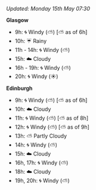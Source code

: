 *Updated: Monday 15th May 07:30*

**Glasgow**

* 9h: :cyclone: Windy (:partly_sunny:) [:partly_sunny: as of 6h]
* 10h: :umbrella: Rainy
* 11h - 14h: :cyclone: Windy (:partly_sunny:)
* 15h: :cloud: Cloudy
* 16h - 19h: :cyclone: Windy (:partly_sunny:)
* 20h: :cyclone: Windy (:sunny:)

**Edinburgh**

* 9h: :cyclone: Windy (:partly_sunny:) [:partly_sunny: as of 6h]
* 10h: :cloud: Cloudy
* 11h: :cyclone: Windy (:partly_sunny:) [:partly_sunny: as of 8h]
* 12h: :cyclone: Windy (:partly_sunny:) [:partly_sunny: as of 9h]
* 13h: :partly_sunny: Partly Cloudy
* 14h: :cyclone: Windy (:partly_sunny:)
* 15h: :cloud: Cloudy
* 16h, 17h: :cyclone: Windy (:partly_sunny:)
* 18h: :cloud: Cloudy
* 19h, 20h: :cyclone: Windy (:partly_sunny:)
